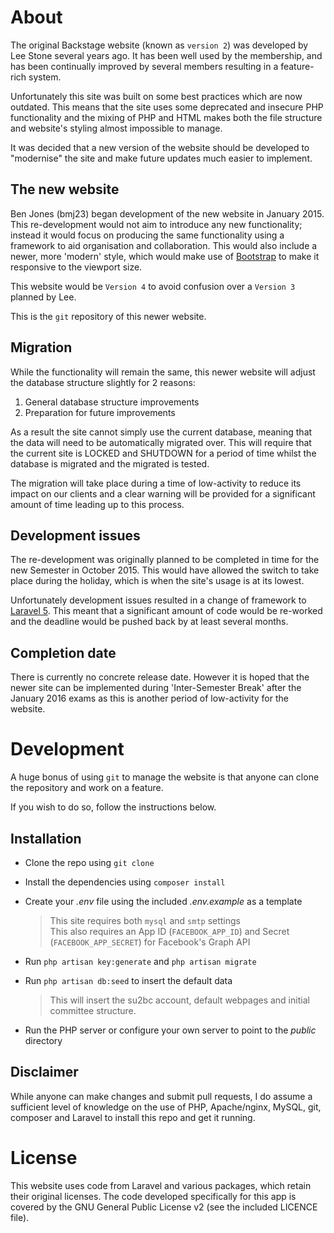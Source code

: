 # About
The original Backstage website (known as `version 2`) was developed by Lee Stone several years ago. It has been well used by the membership, and has been continually improved by several members resulting in a feature-rich system.

Unfortunately this site was built on some best practices which are now outdated. This means that the site uses some deprecated and insecure PHP functionality and the mixing of PHP and HTML makes both the file structure and website's styling almost impossible to manage. 

It was decided that a new version of the website should be developed to "modernise" the site and make future updates much easier to implement.

## The new website
Ben Jones (bmj23) began development of the new website in January 2015. This re-development would not aim to introduce any new functionality; instead it would focus on producing the same functionality using a framework to aid organisation and collaboration. This would also include a newer, more 'modern' style, which would make use of [Bootstrap](http://getbootstrap.com/) to make it responsive to the viewport size.

This website would be `Version 4` to avoid confusion over a `Version 3` planned by Lee.

This is the `git` repository of this newer website.

## Migration
While the functionality will remain the same, this newer website will adjust the database structure slightly for 2 reasons:

1. General database structure improvements
2. Preparation for future improvements

As a result the site cannot simply use the current database, meaning that the data will need to be automatically migrated over. This will require that the current site is LOCKED and SHUTDOWN for a period of time whilst the database is migrated and the migrated is tested.

The migration will take place during a time of low-activity to reduce its impact on our clients and a clear warning will be provided for a significant amount of time leading up to this process.

## Development issues
The re-development was originally planned to be completed in time for the new Semester in October 2015. This would have allowed the switch to take place during the holiday, which is when the site's usage is at its lowest.

Unfortunately development issues resulted in a change of framework to [Laravel 5](http://laravel.com/). This meant that a significant amount of code would be re-worked and the deadline would be pushed back by at least several months.

## Completion date
There is currently no concrete release date. However it is hoped that the newer site can be implemented during 'Inter-Semester Break' after the January 2016 exams as this is another period of low-activity for the website.

# Development
A huge bonus of using `git` to manage the website is that anyone can clone the repository and work on a feature.

If you wish to do so, follow the instructions below.

## Installation
*   Clone the repo using `git clone`
*   Install the dependencies using `composer install`
*   Create your *.env* file using the included *.env.example* as a template

	> This site requires both `mysql` and `smtp` settings  
		This also requires an App ID (`FACEBOOK_APP_ID`) and Secret (`FACEBOOK_APP_SECRET`) for Facebook's Graph API
*   Run `php artisan key:generate` and `php artisan migrate`
*   Run `php artisan db:seed` to insert the default data

	> This will insert the su2bc account, default webpages and initial committee structure.
*   Run the PHP server or configure your own server to point to the *public* directory

## Disclaimer
While anyone can make changes and submit pull requests, I do assume a sufficient level of knowledge on the use of PHP, Apache/nginx, MySQL, git, composer and Laravel to install this repo and get it running.

# License
This website uses code from Laravel and various packages, which retain their original licenses. The code developed specifically for this app is covered by the GNU General Public License v2 (see the included LICENCE file).